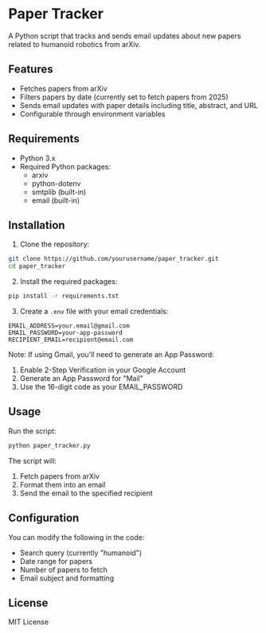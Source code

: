 # Paper Tracker

A Python script that tracks and sends email updates about new papers related to humanoid robotics from arXiv.

## Features

- Fetches papers from arXiv
- Filters papers by date (currently set to fetch papers from 2025)
- Sends email updates with paper details including title, abstract, and URL
- Configurable through environment variables

## Requirements

- Python 3.x
- Required Python packages:
  - arxiv
  - python-dotenv
  - smtplib (built-in)
  - email (built-in)

## Installation

1. Clone the repository:
```bash
git clone https://github.com/yourusername/paper_tracker.git
cd paper_tracker
```

2. Install the required packages:
```bash
pip install -r requirements.txt
```

3. Create a `.env` file with your email credentials:
```
EMAIL_ADDRESS=your.email@gmail.com
EMAIL_PASSWORD=your-app-password
RECIPIENT_EMAIL=recipient@email.com
```

Note: If using Gmail, you'll need to generate an App Password:
1. Enable 2-Step Verification in your Google Account
2. Generate an App Password for "Mail"
3. Use the 16-digit code as your EMAIL_PASSWORD

## Usage

Run the script:
```bash
python paper_tracker.py
```

The script will:
1. Fetch papers from arXiv
2. Format them into an email
3. Send the email to the specified recipient

## Configuration

You can modify the following in the code:
- Search query (currently "humanoid")
- Date range for papers
- Number of papers to fetch
- Email subject and formatting

## License

MIT License 